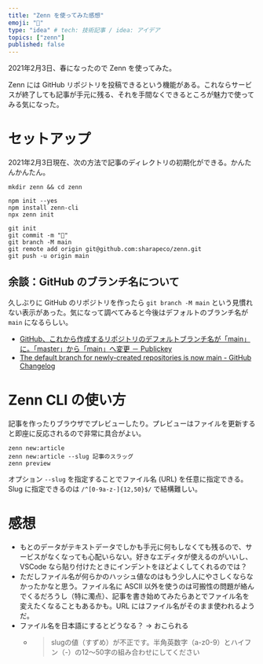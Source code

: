 ```yaml
---
title: "Zenn を使ってみた感想"
emoji: "🐤"
type: "idea" # tech: 技術記事 / idea: アイデア
topics: ["zenn"]
published: false
---
```


2021年2月3日、春になったので Zenn を使ってみた。

Zenn には GitHub リポジトリを投稿できるという機能がある。これならサービスが終了しても記事が手元に残る、それを手間なくできるところが魅力で使ってみる気になった。

# セットアップ

2021年2月3日現在、次の方法で記事のディレクトリの初期化ができる。かんたんかんたん。

```
mkdir zenn && cd zenn

npm init --yes
npm install zenn-cli
npx zenn init

git init
git commit -m "🐤"
git branch -M main
git remote add origin git@github.com:sharapeco/zenn.git
git push -u origin main
```

## 余談：GitHub のブランチ名について

久しぶりに GitHub のリポジトリを作ったら `git branch -M main` という見慣れない表示があった。気になって調べてみると今後はデフォルトのブランチ名が `main` になるらしい。

- [GitHub、これから作成するリポジトリのデフォルトブランチ名が「main」に。「master」から「main」へ変更 － Publickey](https://www.publickey1.jp/blog/20/githubmainmastermain.html)
- [The default branch for newly-created repositories is now main - GitHub Changelog](https://github.blog/changelog/2020-10-01-the-default-branch-for-newly-created-repositories-is-now-main/)

# Zenn CLI の使い方

記事を作ったりブラウザでプレビューしたり。プレビューはファイルを更新すると即座に反応されるので非常に具合がよい。

```
zenn new:article
zenn new:article --slug 記事のスラッグ
zenn preview
```

オプション `--slug` を指定することでファイル名 (URL) を任意に指定できる。Slug に指定できるのは `/^[0-9a-z-]{12,50}$/` で結構難しい。

# 感想

- もとのデータがテキストデータでしかも手元に何もしなくても残るので、サービスがなくなっても心配いらない。好きなエディタが使えるのがいいし、VSCode なら貼り付けたときにインデントをほどよくしてくれるのでは？
- ただしファイル名が何らかのハッシュ値なのはもう少し人にやさしくならなかったかなと思う。ファイル名に ASCII 以外を使うのは可搬性の問題が絡んでくるだろうし（特に濁点）、記事を書き始めてみたらあとでファイル名を変えたくなることもあるかも。URL にはファイル名がそのまま使われるようだ。
- ファイル名を日本語にするとどうなる？ → おこられる
	- > slugの値（すずめ）が不正です。半角英数字（a-z0-9）とハイフン（-）の12〜50字の組み合わせにしてください
